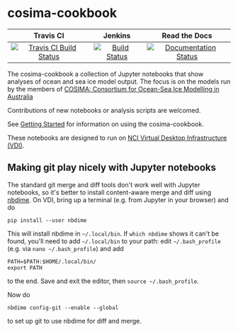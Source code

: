 # cosima-cookbook

| Travis CI | Jenkins | Read the Docs | 
|:---------:|:-------:|:-------------:|
| [![Travis CI Build Status](https://travis-ci.org/OceansAus/cosima-cookbook.svg?branch=master)](https://travis-ci.org/OceansAus/cosima-cookbook) | [![Build Status](https://accessdev.nci.org.au/jenkins/job/COSIMA/job/OceansAus/job/cosima-cookbook/job/master/badge/icon)](https://accessdev.nci.org.au/jenkins/job/COSIMA/job/OceansAus/job/cosima-cookbook/job/master/) | [![Documentation Status](https://readthedocs.org/projects/cosima-cookbook/badge/?version=latest)](https://cosima-cookbook.readthedocs.org/en/latest) |

The cosima-cookbook a collection of Jupyter notebooks that show analyses
of ocean and sea ice model output. The focus is on the models run by the members of
[COSIMA: Consortium for Ocean-Sea Ice Modelling in Australia](http://cosima.org.au)

Contributions of new notebooks or analysis scripts are welcomed.

See [Getting Started](http://cosima-cookbook.readthedocs.io/en/latest/getting_started.html) for information on
using the cosima-cookbook.

These notebooks are designed to run on [NCI Virtual Desktop Infrastructure (VDI)](http://nci.org.au/services/vdi/).

## Making git play nicely with Jupyter notebooks
The standard git merge and diff tools don't work well with Jupyter notebooks, so it's better to install content-aware merge and diff using [nbdime](https://nbdime.readthedocs.io). On VDI, bring up a terminal (e.g. from Jupyter in your browser) and do
```
pip install --user nbdime
```

This will install nbdime in `~/.local/bin`. If `which nbdime` shows it can't be found, you'll need to add `~/.local/bin` to your path: 
edit `~/.bash_profile` (e.g. via `nano ~/.bash_profile`) and add 
```
PATH=$PATH:$HOME/.local/bin/
export PATH
```
to the end. Save and exit the editor, then `source ~/.bash_profile`.

Now do
```
nbdime config-git --enable --global
```
to set up git to use nbdime for diff and merge.
